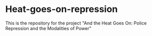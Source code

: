 # Heat-goes-on-repression
This is the repository for the project "And the Heat Goes On: Police Repression and the Modalities of Power"
